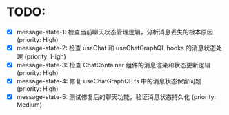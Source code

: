 # TODO:

- [x] message-state-1: 检查当前聊天状态管理逻辑，分析消息丢失的根本原因 (priority: High)
- [x] message-state-2: 检查 useChat 和 useChatGraphQL hooks 的消息状态处理 (priority: High)
- [x] message-state-3: 检查 ChatContainer 组件的消息渲染和状态更新逻辑 (priority: High)
- [x] message-state-4: 修复 useChatGraphQL.ts 中的消息状态保留问题 (priority: High)
- [x] message-state-5: 测试修复后的聊天功能，验证消息状态持久化 (priority: Medium)
